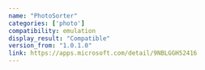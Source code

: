 ```yaml
---
name: "PhotoSorter"
categories: ['photo']
compatibility: emulation
display_result: "Compatible"
version_from: "1.0.1.0"
link: https://apps.microsoft.com/detail/9NBLGGH52416
---
```

